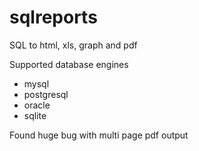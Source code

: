 sqlreports
==========

SQL to html, xls, graph and pdf

Supported database engines
* mysql
* postgresql
* oracle
* sqlite

Found huge bug with multi page pdf output
